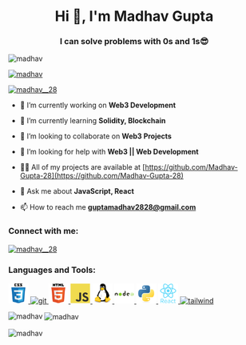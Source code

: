 <h1 align="center">Hi 👋, I'm Madhav Gupta</h1>
<h3 align="center">I can solve problems with 0s and 1s😎</h3>

<p align="left"> <img src="https://komarev.com/ghpvc/?username=madhav&label=Profile%20views&color=0e75b6&style=flat" alt="madhav" /> </p>

<p align="left"> <a href="https://github.com/ryo-ma/github-profile-trophy"><img src="https://github-profile-trophy.vercel.app/?username=madhav" alt="madhav" /></a> </p>

<p align="left"> <a href="https://twitter.com/madhav__28" target="blank"><img src="https://img.shields.io/twitter/follow/madhav__28?logo=twitter&style=for-the-badge" alt="madhav__28" /></a> </p>

- 🔭 I’m currently working on **Web3 Development**

- 🌱 I’m currently learning **Solidity, Blockchain**

- 👯 I’m looking to collaborate on **Web3 Projects**

- 🤝 I’m looking for help with **Web3 || Web Development**

- 👨‍💻 All of my projects are available at [https://github.com/Madhav-Gupta-28](https://github.com/Madhav-Gupta-28)

- 💬 Ask me about **JavaScript, React**

- 📫 How to reach me **guptamadhav2828@gmail.com**

<h3 align="left">Connect with me:</h3>
<p align="left">
<a href="https://twitter.com/madhav__28" target="blank"><img align="center" src="https://raw.githubusercontent.com/rahuldkjain/github-profile-readme-generator/master/src/images/icons/Social/twitter.svg" alt="madhav__28" height="30" width="40" /></a>
</p>

<h3 align="left">Languages and Tools:</h3>
<p align="left"> <a href="https://www.w3schools.com/css/" target="_blank" rel="noreferrer"> <img src="https://raw.githubusercontent.com/devicons/devicon/master/icons/css3/css3-original-wordmark.svg" alt="css3" width="40" height="40"/> </a> <a href="https://git-scm.com/" target="_blank" rel="noreferrer"> <img src="https://www.vectorlogo.zone/logos/git-scm/git-scm-icon.svg" alt="git" width="40" height="40"/> </a> <a href="https://www.w3.org/html/" target="_blank" rel="noreferrer"> <img src="https://raw.githubusercontent.com/devicons/devicon/master/icons/html5/html5-original-wordmark.svg" alt="html5" width="40" height="40"/> </a> <a href="https://developer.mozilla.org/en-US/docs/Web/JavaScript" target="_blank" rel="noreferrer"> <img src="https://raw.githubusercontent.com/devicons/devicon/master/icons/javascript/javascript-original.svg" alt="javascript" width="40" height="40"/> </a> <a href="https://www.linux.org/" target="_blank" rel="noreferrer"> <img src="https://raw.githubusercontent.com/devicons/devicon/master/icons/linux/linux-original.svg" alt="linux" width="40" height="40"/> </a> <a href="https://nodejs.org" target="_blank" rel="noreferrer"> <img src="https://raw.githubusercontent.com/devicons/devicon/master/icons/nodejs/nodejs-original-wordmark.svg" alt="nodejs" width="40" height="40"/> </a> <a href="https://www.python.org" target="_blank" rel="noreferrer"> <img src="https://raw.githubusercontent.com/devicons/devicon/master/icons/python/python-original.svg" alt="python" width="40" height="40"/> </a> <a href="https://reactjs.org/" target="_blank" rel="noreferrer"> <img src="https://raw.githubusercontent.com/devicons/devicon/master/icons/react/react-original-wordmark.svg" alt="react" width="40" height="40"/> </a> <a href="https://tailwindcss.com/" target="_blank" rel="noreferrer"> <img src="https://www.vectorlogo.zone/logos/tailwindcss/tailwindcss-icon.svg" alt="tailwind" width="40" height="40"/> </a> </p>

<p><img align="left" src="https://github-readme-stats.vercel.app/api/top-langs?username=madhav&show_icons=true&locale=en&layout=compact" alt="madhav" /></p>

<p>&nbsp;<img align="center" src="https://github-readme-stats.vercel.app/api?username=madhav&show_icons=true&locale=en" alt="madhav" /></p>

<p><img align="center" src="https://github-readme-streak-stats.herokuapp.com/?user=madhav&" alt="madhav" /></p>



